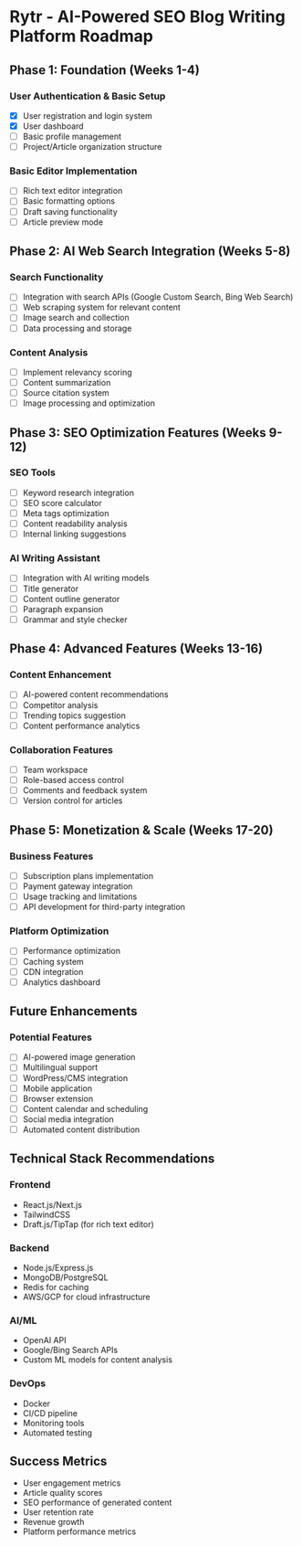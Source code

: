 # Rytr - AI-Powered SEO Blog Writing Platform Roadmap

## Phase 1: Foundation (Weeks 1-4)

### User Authentication & Basic Setup

- [x] User registration and login system
- [x] User dashboard
- [ ] Basic profile management
- [ ] Project/Article organization structure

### Basic Editor Implementation

- [ ] Rich text editor integration
- [ ] Basic formatting options
- [ ] Draft saving functionality
- [ ] Article preview mode

## Phase 2: AI Web Search Integration (Weeks 5-8)

### Search Functionality

- [ ] Integration with search APIs (Google Custom Search, Bing Web Search)
- [ ] Web scraping system for relevant content
- [ ] Image search and collection
- [ ] Data processing and storage

### Content Analysis

- [ ] Implement relevancy scoring
- [ ] Content summarization
- [ ] Source citation system
- [ ] Image processing and optimization

## Phase 3: SEO Optimization Features (Weeks 9-12)

### SEO Tools

- [ ] Keyword research integration
- [ ] SEO score calculator
- [ ] Meta tags optimization
- [ ] Content readability analysis
- [ ] Internal linking suggestions

### AI Writing Assistant

- [ ] Integration with AI writing models
- [ ] Title generator
- [ ] Content outline generator
- [ ] Paragraph expansion
- [ ] Grammar and style checker

## Phase 4: Advanced Features (Weeks 13-16)

### Content Enhancement

- [ ] AI-powered content recommendations
- [ ] Competitor analysis
- [ ] Trending topics suggestion
- [ ] Content performance analytics

### Collaboration Features

- [ ] Team workspace
- [ ] Role-based access control
- [ ] Comments and feedback system
- [ ] Version control for articles

## Phase 5: Monetization & Scale (Weeks 17-20)

### Business Features

- [ ] Subscription plans implementation
- [ ] Payment gateway integration
- [ ] Usage tracking and limitations
- [ ] API development for third-party integration

### Platform Optimization

- [ ] Performance optimization
- [ ] Caching system
- [ ] CDN integration
- [ ] Analytics dashboard

## Future Enhancements

### Potential Features

- [ ] AI-powered image generation
- [ ] Multilingual support
- [ ] WordPress/CMS integration
- [ ] Mobile application
- [ ] Browser extension
- [ ] Content calendar and scheduling
- [ ] Social media integration
- [ ] Automated content distribution

## Technical Stack Recommendations

### Frontend

- React.js/Next.js
- TailwindCSS
- Draft.js/TipTap (for rich text editor)

### Backend

- Node.js/Express.js
- MongoDB/PostgreSQL
- Redis for caching
- AWS/GCP for cloud infrastructure

### AI/ML

- OpenAI API
- Google/Bing Search APIs
- Custom ML models for content analysis

### DevOps

- Docker
- CI/CD pipeline
- Monitoring tools
- Automated testing

## Success Metrics

- User engagement metrics
- Article quality scores
- SEO performance of generated content
- User retention rate
- Revenue growth
- Platform performance metrics
